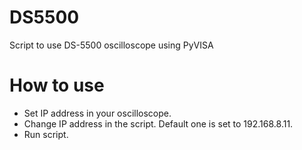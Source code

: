 # DS5500

Script to use DS-5500 oscilloscope using PyVISA

# How to use

* Set IP address in your oscilloscope.
* Change IP address in the script. Default one is set to 192.168.8.11.
* Run script.


